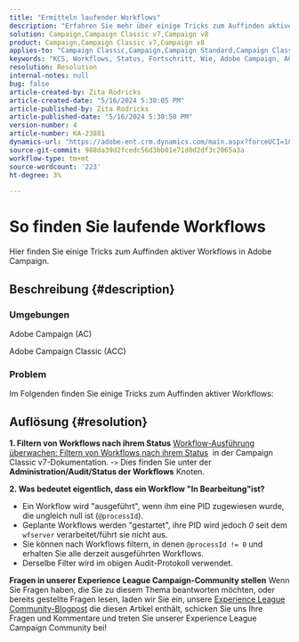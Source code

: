 ```yaml
---
title: "Ermitteln laufender Workflows"
description: "Erfahren Sie mehr über einige Tricks zum Auffinden aktiver Workflows in Adobe Campaign."
solution: Campaign,Campaign Classic v7,Campaign v8
product: Campaign,Campaign Classic v7,Campaign v8
applies-to: "Campaign Classic,Campaign,Campaign Standard,Campaign Classic v7,Campaign v8"
keywords: "KCS, Workflows, Status, Fortschritt, Wie, Adobe Campaign, AC, ACC, Adobe Campaign Classic"
resolution: Resolution
internal-notes: null
bug: false
article-created-by: Zita Rodricks
article-created-date: "5/16/2024 5:30:05 PM"
article-published-by: Zita Rodricks
article-published-date: "5/16/2024 5:30:50 PM"
version-number: 4
article-number: KA-23881
dynamics-url: "https://adobe-ent.crm.dynamics.com/main.aspx?forceUCI=1&pagetype=entityrecord&etn=knowledgearticle&id=d19836ed-a913-ef11-9f89-6045bd0298d4"
source-git-commit: 988da39d2fcedc56d3bb01e71d0d2df3c2065a3a
workflow-type: tm+mt
source-wordcount: '223'
ht-degree: 3%

---
```


# So finden Sie laufende Workflows


Hier finden Sie einige Tricks zum Auffinden aktiver Workflows in Adobe Campaign.

## Beschreibung {#description}


### Umgebungen

Adobe Campaign (AC)

Adobe Campaign Classic (ACC)

### Problem

Im Folgenden finden Sie einige Tricks zum Auffinden aktiver Workflows:


## Auflösung {#resolution}


<b>1. Filtern von Workflows nach ihrem Status</b>
[Workflow-Ausführung überwachen: Filtern von Workflows nach ihrem Status](https://experienceleague.adobe.com/docs/campaign-classic/using/automating-with-workflows/monitoring-workflows/monitoring-workflow-execution.html?lang=en#filtering-workflows-status)  in der Campaign Classic v7-Dokumentation.
-`>`  Dies finden Sie unter der <b>Administration/Audit/Status der Workflows</b> Knoten.

<b>2. Was bedeutet eigentlich, dass ein Workflow &quot;In Bearbeitung&quot;ist?</b>
- Ein Workflow wird &quot;ausgeführt&quot;, wenn ihm eine PID zugewiesen wurde, die ungleich null ist (`@processId`).
- Geplante Workflows werden &quot;gestartet&quot;, ihre PID wird jedoch *0* seit dem `wfserver` verarbeitet/führt sie nicht aus.
- Sie können nach Workflows filtern, in denen `@processId != 0` und erhalten Sie alle derzeit ausgeführten Workflows.
- Derselbe Filter wird im obigen Audit-Protokoll verwendet.




<b>Fragen in unserer Experience League Campaign-Community stellen</b>
Wenn Sie Fragen haben, die Sie zu diesem Thema beantworten möchten, oder bereits gestellte Fragen lesen, laden wir Sie ein, unsere [Experience League Community-Blogpost](https://experienceleaguecommunities.adobe.com/t5/adobe-campaign-classic-blogs/introducing-top-kcs-articles-curated-for-your-troubleshooting/bc-p/672426#M132 "Folgen Sie dem Link") die diesen Artikel enthält, schicken Sie uns Ihre Fragen und Kommentare und treten Sie unserer Experience League Campaign Community bei!
